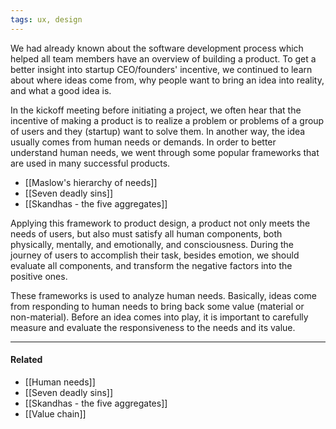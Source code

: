 ```yaml
---
tags: ux, design
---
```


We had already known about the software development process which helped all
team members have an overview of building a product. To get a better insight
into startup CEO/founders' incentive, we continued to learn about where ideas
come from, why people want to bring an idea into reality, and what a good idea
is.

In the kickoff meeting before initiating a project, we often hear that the
incentive of making a product is to realize a problem or problems of a group of
users and they (startup) want to solve them. In another way, the idea usually
comes from human needs or demands. In order to better understand human needs, we
went through some popular frameworks that are used in many successful products.

- [[Maslow's hierarchy of needs]]
- [[Seven deadly sins]]
- [[Skandhas - the five aggregates]]

Applying this framework to product design, a product not only meets the needs of
users, but also must satisfy all human components, both physically, mentally,
and emotionally, and consciousness. During the journey of users to accomplish
their task, besides emotion, we should evaluate all components, and transform
the negative factors into the positive ones.

These frameworks is used to analyze human needs. Basically, ideas come from
responding to human needs to bring back some value (material or non-material).
Before an idea comes into play, it is important to carefully measure and
evaluate the responsiveness to the needs and its value.

---

#### Related

- [[Human needs]]
- [[Seven deadly sins]]
- [[Skandhas - the five aggregates]]
- [[Value chain]]

